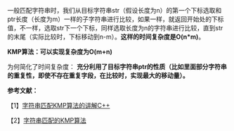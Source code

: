 一般匹配字符串时，我们从目标字符串str（假设长度为n）的第一个下标选取和ptr长度（长度为m）一样的子字符串进行比较，如果一样，就返回开始处的下标值，不一样，选取str下一个下标，同样选取长度为n的字符串进行比较，直到str的末尾（实际比较时，下标移动到n-m）。**这样的时间复杂度是O(n\*m)**。

**KMP算法：可以实现复杂度为O(m+n)**

为何简化了时间复杂度： 
**充分利用了目标字符串ptr的性质（比如里面部分字符串的重复性，即使不存在重复字段，在比较时，实现最大的移动量）。**

**参考文献：**

【1】[字符串匹配KMP算法的讲解C++](https://www.cnblogs.com/lijingran/p/8619711.html)

【2】[字符串匹配的KMP算法](http://www.ruanyifeng.com/blog/2013/05/Knuth%E2%80%93Morris%E2%80%93Pratt_algorithm.html)

